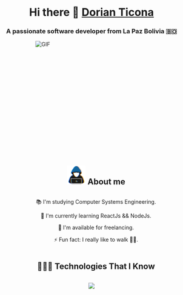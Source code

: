 <h1 align="center"> Hi there 👋 <a href="https://github.com/IvanTicona" target="blank">Dorian Ticona</a></h1>

<h3 align="center">A passionate software developer from La Paz Bolivia 🇧🇴</h3>

<!--<img height="300" width="400" alt="GIF" src="https://media.giphy.com/media/QXwtfadqo7wbfmT46H/giphy.gif?cid=ecf05e47yif5n9kof0sp3vfhuz2xsg07geeit6z9msgt8tpm&ep=v1_gifs_search&rid=giphy.gif&ct=g">-->
<img align="right" top="500" height="300" width="400" alt="GIF" src="https://media.giphy.com/media/SWoSkN6DxTszqIKEqv/giphy.gif">

<div id="user-content-toc">
  <ul align="center">
    <summary><h2 style="display: inline-block"><img src="https://github.com/0xAbdulKhalid/0xAbdulKhalid/raw/main/assets/mdImages/about_me.gif" width=50px>  About me</h2></summary>
  </ul>
</div>

<ul align="center">
  
📚 I'm studying Computer Systems Engineering.
  
🌱 I'm currently learning ReactJs && NodeJs. <!--<a href="#" target="blank">Proyectos maybe</a>.-->
  
🤝 I'm available for freelancing.
  
<!--💬 Ask me about **ReactJs & NodeJs**.-->
  
<!--📄 Know about my experiences <a href="#" target="blank">Resume</a>.-->
  
⚡ Fun fact: I really like to walk 🚶‍♂️.
</ul>

<div id="user-content-toc">
  <ul align="center">
    <summary><h2 style="display: inline-block">👨🏻‍💻 Technologies That I Know</h2></summary>
  </ul>
</div>


<p align="center">
  <a href="https://skillicons.dev">
    <img src="https://skillicons.dev/icons?i=git,github,md,idea,java,cpp,py,figma,postman,vscode,html,css,js,nodejs,express,mysql,react,tailwind&perline=14" />
  </a>
</p>


<!--
- 👯 I’m looking to collaborate on ...
- 🤔 I’m looking for help with ...
- 📫 How to reach me: ...
- 😄 Pronouns: ...
-->
